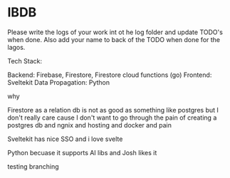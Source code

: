 # IBDB

Please write the logs of your work int ot he log folder and update TODO's when done. Also add your name to back of the TODO when done for the lagos.

Tech Stack:

Backend: Firebase, Firestore, Firestore cloud functions (go)
Frontend: Sveltekit
Data Propagation: Python

why

Firestore as a relation db is not as good as something like postgres but I don't really care cause I don't want to go through the pain of creating a postgres db and ngnix and hosting and docker and pain

Sveltekit has nice SSO and i love svelte

Python becuase it supports AI libs and Josh likes it

testing branching
